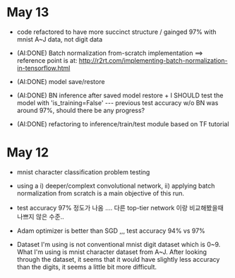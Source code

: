 
# May 13

- code refactored to have more succinct structure / gainged 97% with mnist A~J data, not digit data

- (AI:DONE) Batch normalization from-scratch implementation
  ==> reference point is at: http://r2rt.com/implementing-batch-normalization-in-tensorflow.html
  
- (AI:DONE) model save/restore 
- (AI:DONE) BN inference after saved model restore + I SHOULD test the model with 'is_training=False'
    --- previous test accuracy w/o BN was around 97%, should there be any progress?

- (AI:DONE) refactoring to inference/train/test module based on TF tutorial

# May 12 

- mnist character classification problem testing
- using a i) deeper/complext convolutional network, ii) applying batch normalization from scratch is a main objective of this run. 

- test accuracy 97% 정도가 나옴 .... 다른 top-tier network 이랑 비교해봤을때 나쁘지 않은 수준..
- Adam optimizer is better than SGD ,,,  test accuracy 94% vs 97%

* Dataset I'm using is not conventional mnist digit dataset which is 0~9. What I'm using is mnist character dataset from A~J. After looking through the dataset, it seems that it would have slightly less accuracy than the digits, it seems a little bit more difficult.



